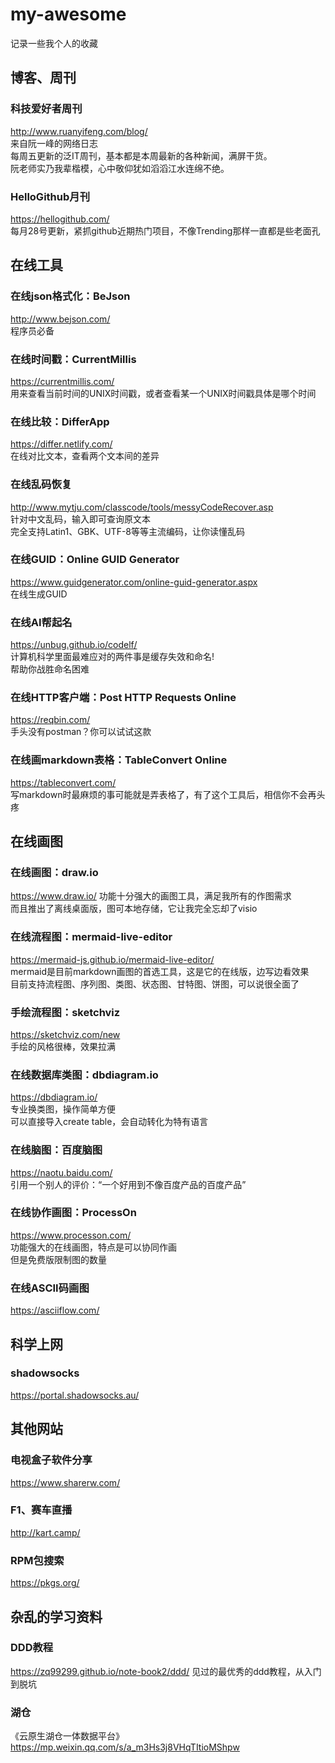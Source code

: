 # my-awesome

记录一些我个人的收藏

## 博客、周刊

### 科技爱好者周刊

http://www.ruanyifeng.com/blog/  
来自阮一峰的网络日志  
每周五更新的泛IT周刊，基本都是本周最新的各种新闻，满屏干货。  
阮老师实乃我辈楷模，心中敬仰犹如滔滔江水连绵不绝。  

### HelloGithub月刊

https://hellogithub.com/  
每月28号更新，紧抓github近期热门项目，不像Trending那样一直都是些老面孔  

## 在线工具

### 在线json格式化：BeJson

http://www.bejson.com/  
程序员必备  

### 在线时间戳：CurrentMillis

https://currentmillis.com/  
用来查看当前时间的UNIX时间戳，或者查看某一个UNIX时间戳具体是哪个时间  

### 在线比较：DifferApp

https://differ.netlify.com/  
在线对比文本，查看两个文本间的差异  

### 在线乱码恢复

http://www.mytju.com/classcode/tools/messyCodeRecover.asp  
针对中文乱码，输入即可查询原文本  
完全支持Latin1、GBK、UTF-8等等主流编码，让你读懂乱码  

### 在线GUID：Online GUID Generator

https://www.guidgenerator.com/online-guid-generator.aspx  
在线生成GUID

### 在线AI帮起名

https://unbug.github.io/codelf/  
计算机科学里面最难应对的两件事是缓存失效和命名!  
帮助你战胜命名困难

### 在线HTTP客户端：Post HTTP Requests Online

https://reqbin.com/  
手头没有postman？你可以试试这款  

### 在线画markdown表格：TableConvert Online

https://tableconvert.com/  
写markdown时最麻烦的事可能就是弄表格了，有了这个工具后，相信你不会再头疼  

## 在线画图

### 在线画图：draw.io

https://www.draw.io/
功能十分强大的画图工具，满足我所有的作图需求  
而且推出了离线桌面版，图可本地存储，它让我完全忘却了visio  

### 在线流程图：mermaid-live-editor

https://mermaid-js.github.io/mermaid-live-editor/  
mermaid是目前markdown画图的首选工具，这是它的在线版，边写边看效果  
目前支持流程图、序列图、类图、状态图、甘特图、饼图，可以说很全面了  

### 手绘流程图：sketchviz

https://sketchviz.com/new  
手绘的风格很棒，效果拉满  

### 在线数据库类图：dbdiagram.io

https://dbdiagram.io/  
专业换类图，操作简单方便  
可以直接导入create table，会自动转化为特有语言  

### 在线脑图：百度脑图

https://naotu.baidu.com/  
引用一个别人的评价：“一个好用到不像百度产品的百度产品”  

### 在线协作画图：ProcessOn

https://www.processon.com/  
功能强大的在线画图，特点是可以协同作画  
但是免费版限制图的数量  

### 在线ASCII码画图

https://asciiflow.com/

## 科学上网

### shadowsocks

https://portal.shadowsocks.au/

## 其他网站

### 电视盒子软件分享

https://www.sharerw.com/

### F1、赛车直播

http://kart.camp/

### RPM包搜索

https://pkgs.org/

## 杂乱的学习资料

### DDD教程

https://zq99299.github.io/note-book2/ddd/
见过的最优秀的ddd教程，从入门到脱坑

### 湖仓

《云原生湖仓一体数据平台》
https://mp.weixin.qq.com/s/a_m3Hs3j8VHqTItioMShpw
